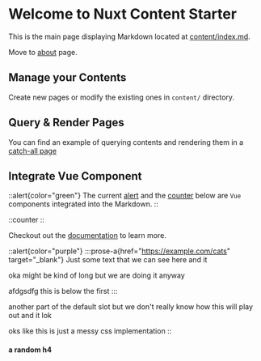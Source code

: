 # Welcome to Nuxt Content Starter

This is the main page displaying Markdown located at [content/index.md](https://github.com/larbish/starter/blob/content/content/index.md).

Move to [about](/about) page.

## Manage your Contents

Create new pages or modify the existing ones in `content/` directory.

## Query & Render Pages

You can find an example of querying contents and rendering them in a [catch-all page](https://github.com/larbish/starter/blob/content/app/pages/%5B...slug%5D.vue)

## Integrate Vue Component

::alert{color="green"}
The current [alert](https://github.com/larbish/starter/blob/content/app/components/Alert.vue) and the [counter](https://github.com/larbish/starter/blob/content/app/components/Counter.vue) below are `Vue` components integrated into the Markdown.
::

::counter
::

Checkout out the [documentation](https://content.nuxt.com/docs/getting-started) to learn more.

::alert{color="purple"}
  :::prose-a{href="https://example.com/cats" target="_blank"}
  Just some text that we can see here and it
  
  oka might be kind of long but we are doing it anyway
  
  afdgsdfg this is below the first
  :::

another part of the default slot but we don't really know how this will play out and it lok

oks like this is just a messy css implementation
::

#### a random h4
